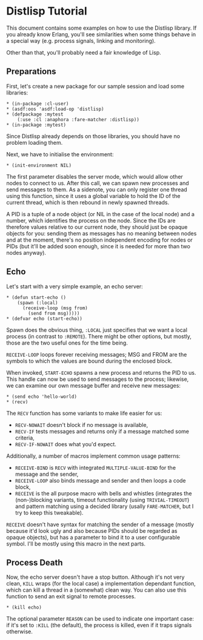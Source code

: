 <!-- -*- mode: markdown; mode: auto-fill; fill-column: 72; -*- -->

# Distlisp Tutorial

This document contains some examples on how to use the Distlisp library.
If you already know Erlang, you'll see similarities when some things
behave in a special way (e.g. process signals, linking and monitoring).

Other than that, you'll probably need a fair knowledge of Lisp.

## Preparations

First, let's create a new package for our sample session and load some libraries:

    * (in-package :cl-user)
    * (asdf:oos 'asdf:load-op 'distlisp)
    * (defpackage :mytest
        (:use :cl :anaphora :fare-matcher :distlisp))
    * (in-package :mytest)

Since Distlisp already depends on those libraries, you should have no
problem loading them.

Next, we have to initialise the environment:

    * (init-environment NIL)

The first parameter disables the server mode, which would allow other
nodes to connect to us.  After this call, we can spawn new processes and
send messages to them.  As a sidenote, you can only register one thread
using this function, since it uses a global variable to hold the ID of
the current thread, which is then rebound in newly spawned threads.

A PID is a tuple of a node object (or NIL in the case of the local node)
and a number, which identifies the process on the node.  Since the IDs
are therefore values relative to our current node, they should just be
opaque objects for you: sending them as messages has no meaning between
nodes and at the moment, there's no position independent encoding for
nodes or PIDs (but it'll be added soon enough, since it is needed for
more than two nodes anyway).

## Echo

Let's start with a very simple example, an echo server:

    * (defun start-echo ()
        (spawn (:local)
          (receive-loop (msg from)
            (send from msg)))))
    * (defvar echo (start-echo))

Spawn does the obvious thing, `:LOCAL` just specifies that we want a
local process (in contrast to `:REMOTE`).  There might be other options,
but mostly, those are the two useful ones for the time being.

`RECEIVE-LOOP` loops forever receiving messages; MSG and FROM are the
symbols to which the values are bound during the enclosed block.

When invoked, `START-ECHO` spawns a new process and returns the PID to
us.  This handle can now be used to send messages to the process;
likewise, we can examine our own message buffer and receive new
messages:

    * (send echo 'hello-world)
    * (recv)

The `RECV` function has some variants to make life easier for us:

* `RECV-NOWAIT` doesn't block if no message is available,
* `RECV-IF` tests messages and returns only if a message matched some
  criteria,
* `RECV-IF-NOWAIT` does what you'd expect.

Additionally, a number of macros implement common usage patterns:

* `RECEIVE-BIND` is `RECV` with integrated `MULTIPLE-VALUE-BIND` for the
  message and the sender,
* `RECEIVE-LOOP` also binds message and sender and then loops a code block,
* `RECEIVE` is the all purpose macro with bells and whistles (integrates
  the (non-)blocking variants, timeout functionality (using
  `TRIVIAL-TIMEOUT`) and pattern matching using a decided library
  (usally `FARE-MATCHER`, but I try to keep this tweakable).

`RECEIVE` doesn't have syntax for matching the sender of a message
(mostly because it'd look ugly and also because PIDs should be regarded
as opaque objects), but has a parameter to bind it to a user
configurable symbol.  I'll be mostly using this macro in the next
parts.

## Process Death

Now, the echo server doesn't have a stop button.  Although it's not very
clean, `KILL` wraps (for the local case) a implementation dependant
function, which can kill a thread in a (somewhat) clean way.  You can
also use this function to send an exit signal to remote processes.

    * (kill echo)

The optional parameter `REASON` can be used to indicate one important
case: if it's set to `:KILL` (the default), the process is killed, even if
it traps signals otherwise.
